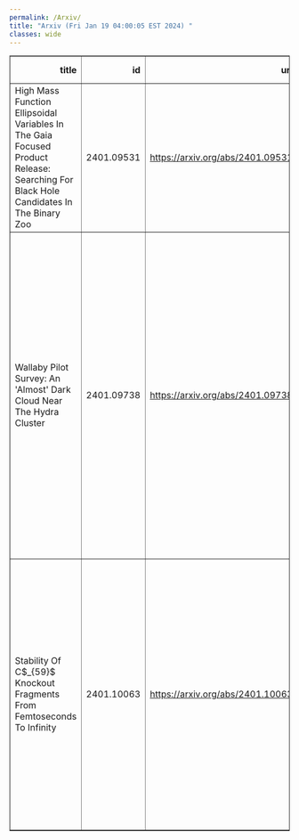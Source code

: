 ```yaml
---
permalink: /Arxiv/
title: "Arxiv (Fri Jan 19 04:00:05 EST 2024) "
classes: wide
---
```

<table border="1" class="dataframe">
  <thead>
    <tr style="text-align: right;">
      <th>title</th>
      <th>id</th>
      <th>url</th>
      <th>authors</th>
      <th>Local Authors</th>
    </tr>
  </thead>
  <tbody>
    <tr>
      <td>High Mass Function Ellipsoidal Variables In The Gaia Focused Product   Release: Searching For Black Hole Candidates In The Binary Zoo</td>
      <td>2401.09531</td>
      <td><a href="https://arxiv.org/abs/2401.09531" target="_blank">https://arxiv.org/abs/2401.09531</a></td>
      <td>D. M. Rowan, Todd A. Thompson, T. Jayasinghe, C. S. Kochanek, K. Z. Stanek</td>
      <td>Christopher Kochanek, Dominick Rowan, Krzysztof Stanek, Todd A. Thompson, Todd Thompson</td>
    </tr>
    <tr>
      <td>Wallaby Pilot Survey: An 'Almost' Dark Cloud Near The Hydra Cluster</td>
      <td>2401.09738</td>
      <td><a href="https://arxiv.org/abs/2401.09738" target="_blank">https://arxiv.org/abs/2401.09738</a></td>
      <td>T. O'Beirne, L. Staveley-Smith, O. I. Wong, T. Westmeier, G. Batten, V. A. Kilborn, K. Lee-Waddell, P. E. Mancera Piña, J. Román, L. Verdes-Montenegro, B. Catinella, L. Cortese, N. Deg, H. Dénes, B. Q. For, P. Kamphuis, B. S. Koribalski, C. Murugeshan, J. Rhee, K. Spekkens, J. Wang, K. Bekki, Á. R. López-Sánchez</td>
      <td>Ji Wang</td>
    </tr>
    <tr>
      <td>Stability Of C$_{59}$ Knockout Fragments From Femtoseconds To Infinity</td>
      <td>2401.10063</td>
      <td><a href="https://arxiv.org/abs/2401.10063" target="_blank">https://arxiv.org/abs/2401.10063</a></td>
      <td>Michael Gatchell, Naemi Florim, Suvasthika Indrajith, José Eduardo Navarro Navarrete, Paul Martini, Mingchao Ji, Peter Reinhed, Stefan Rosén, Ansgar Simonsson, Henrik Cederquist, Henning T. Schmidt, Henning Zettergren</td>
      <td>Paul Martini</td>
    </tr>
  </tbody>
</table>